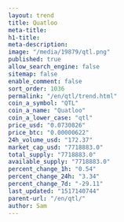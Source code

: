 ```yaml
---
layout: trend
title: Quatloo
meta-title: 
h1-title: 
meta-description: 
image: "/media/19879/qtl.png"
published: true
allow_search_engine: false
sitemap: false
enable_comment: false
sort_order: 1036
permalink: "/en/qtl/trend.html"
coin_a_symbol: "QTL"
coin_a_name: "Quatloo"
coin_a_lower_case: "qtl"
price_usd: "0.0730826"
price_btc: "0.00000622"
24h_volume_usd: "172.37"
market_cap_usd: "7718883.0"
total_supply: "7718883.0"
available_supply: "7718883.0"
percent_change_1h: "0.54"
percent_change_24h: "3.34"
percent_change_7d: "-29.11"
last_updated: "1517140744"
parent-url: "/en/qtl/"
author: Sam
---
```


